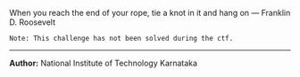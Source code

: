 When you reach the end of your rope, tie a knot in it and hang on — Franklin D. Roosevelt
```
Note: This challenge has not been solved during the ctf.
```

---
**Author:** National Institute of Technology Karnataka